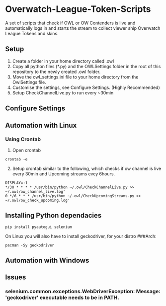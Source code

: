 # Overwatch-League-Token-Scripts
A set of scripts that check if OWL or OW Contenders is live and automatically logs in and starts the stream to collect viewer ship Overwatch League Tokens and skins.
## Setup
1. Create a folder in your home directory called .owl
2. Copy all python files (*.py) and the OWLSettings folder in the root of this repository to the newly created .owl folder.
3. Move the owl_settings.ini file to your home directory from the OwlSettings file.
4. Customise the settings, see Configure Settings. (Highly Recommended)
4. Setup CheckChannelLive.py to run every ~30min

## Configure Settings
## Automation with Linux
### Using Crontab
1. Open crontab
```
crontab -e
```
2. Setup crontab similar to the following, which checks if ow channel is live every 30min and Upcoming streams evey 6hours.
```
DISPLAY=:1
*/30 * * * * /usr/bin/python ~/.owl/CheckChannelLive.py >> ~/.owl/ow_channel_live.log'
0 */6 * * * /usr/bin/python ~/.owl/CheckUpcomingStreams.py >> ~/.owl/ow_check_upcoming.log'
```
## Installing Python dependacies
```
pip install pyautogui selenium
```
On Linux you will also have to install geckodriver, for your distro
###Arch:
```
pacman -Sy geckodriver
```
## Automation with Windows
## Issues
### selenium.common.exceptions.WebDriverException: Message: 'geckodriver' executable needs to be in PATH.
